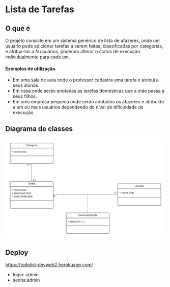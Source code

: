# Lista de Tarefas

## O que é

O projeto consiste em um sistema genérico de lista de afazeres, onde um usuário pode adicionar tarefas a serem feitas, 
classificadas por categorias, e atribuí-las a N usuários, podendo alterar o status de execução individualmente para 
cada um.

#### Exemplos de utilização
- Em uma sala de aula onde o professor cadastra uma tarefa e atribui a seus alunos.
- Em casa onde serão anotadas as tarefas domésticas que a mãe passa a seus filhos.
- Em uma empresa pequena onde serão anotados os afazeres e atribuído a um ou mais usuários dependendo do nível de 
dificuldade de execução.


## Diagrama de classes

![Diagrama de classes](static/diagrama-classes.png)


## Deploy
https://todolist-devweb2.herokuapp.com/

- login: admin 
- senha:admin